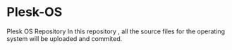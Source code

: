 # Plesk-OS
Plesk OS Repository
In this repository , all the source files for the operating system will be uploaded and commited. 

